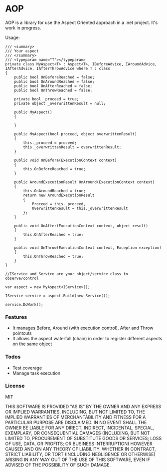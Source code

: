 # AOP

AOP is a library for use the Aspect Oriented approach in a .net project.
It's work in progress.

Usage:
```
/// <summary>
/// Your aspect
/// </summary>
/// <typeparam name="T"></typeparam>
private class MyAspect<T> : Aspect<T>, IBeforeAdvice, IAroundAdvice, IAfterAdvice, IAfterThrowAdvice where T : class
{
	public bool OnBeforeReached = false;
	public bool OnAroundReached = false;
	public bool OnAfterReached = false;
	public bool OnThrowReached = false;

	private bool _proceed = true;
	private object _overwrittenResult = null;

	public MyAspect()
	{

	}

	public MyAspect(bool proceed, object overwrittenResult)
	{
		this._proceed = proceed;
		this._overwrittenResult = overwrittenResult;
	}

	public void OnBefore(ExecutionContext context)
	{
		this.OnBeforeReached = true;
	}

	public AroundExecutionResult OnAround(ExecutionContext context)
	{
		this.OnAroundReached = true;
		return new AroundExecutionResult
		{
			Proceed = this._proceed,
			OverwrittenResult = this._overwrittenResult
		};
	}

	public void OnAfter(ExecutionContext context, object result)
	{
		this.OnAfterReached = true;
	}

	public void OnThrow(ExecutionContext context, Exception exception)
	{
		this.OnThrowReached = true;
	}
}

//IService and Service are your object/service class to observe/control

var aspect = new MyAspect<IService>();

IService service = aspect.Build(new Service());

service.DoWork();
```

### Features

  - It manages Before, Around (with execution control), After and Throw pointcuts
  - It allows the aspect waterfall (chain) in order to register different aspects on the same object

### Todos

  - Test coverage
  - Manage task execution

### License

MIT

THIS SOFTWARE IS PROVIDED "AS IS" BY THE OWNER AND ANY EXPRESS OR IMPLIED WARRANTIES, INCLUDING, BUT NOT LIMITED TO, THE IMPLIED WARRANTIES OF MERCHANTABILITY AND FITNESS FOR A PARTICULAR PURPOSE ARE DISCLAIMED. IN NO EVENT SHALL THE OWNER BE LIABLE FOR ANY DIRECT, INDIRECT, INCIDENTAL, SPECIAL, EXEMPLARY, OR CONSEQUENTIAL DAMAGES (INCLUDING, BUT NOT LIMITED TO, PROCUREMENT OF SUBSTITUTE GOODS OR SERVICES; LOSS OF USE, DATA, OR PROFITS; OR BUSINESS INTERRUPTION) HOWEVER CAUSED AND ON ANY THEORY OF LIABILITY, WHETHER IN CONTRACT, STRICT LIABILITY, OR TORT (INCLUDING NEGLIGENCE OR OTHERWISE) ARISING IN ANY WAY OUT OF THE USE OF THIS SOFTWARE, EVEN IF ADVISED OF THE POSSIBILITY OF SUCH DAMAGE.
